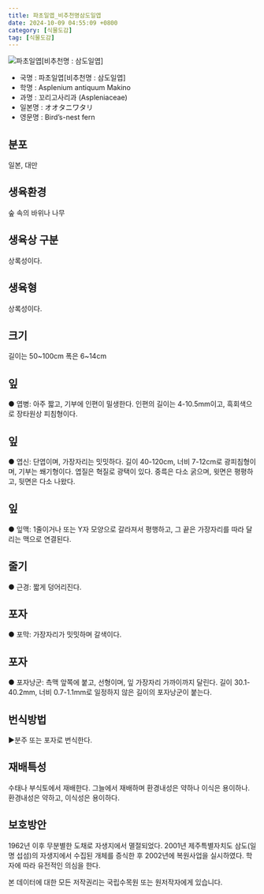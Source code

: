 ```yaml
---
title: 파초일엽_비추천명삼도일엽
date: 2024-10-09 04:55:09 +0800
category: [식물도감]
tag: [식물도감]
---
```




![파초일엽[비추천명 : 삼도일엽]](/fileUpload/plants/basic/Aspleniaceae/Asplenium/4166/1_th2.JPG)
- 국명 : 파초일엽[비추천명 : 삼도일엽]
- 학명 : Asplenium antiquum Makino
- 과명 : 꼬리고사리과 (Aspleniaceae)
- 일본명 : オオタニワタリ
- 영문명 : Bird’s-nest fern


## 분포
일본, 대만
## 생육환경
숲 속의 바위나 나무
## 생육상 구분
상록성이다.
## 생육형
상록성이다.
## 크기
길이는 50~100cm 폭은 6~14cm
## 잎
● 엽병: 아주 짧고, 기부에 인편이 밀생한다. 인편의 길이는 4-10.5mm이고, 흑회색으로 장타원상 피침형이다.
## 잎
● 엽신: 단엽이며, 가장자리는 밋밋하다. 길이 40-120cm, 너비 7-12cm로 광피침형이며, 기부는 쐐기형이다. 엽질은 혁질로 광택이 있다. 중륵은 다소 굵으며, 윗면은 평평하고, 뒷면은 다소 나왔다.
## 잎
● 잎맥: 1줄이거나 또는 Y자 모양으로 갈라져서 평행하고, 그 끝은 가장자리를 따라 달리는 맥으로 연결된다.
## 줄기
● 근경: 짧게 덩어리진다.
## 포자
● 포막: 가장자리가 밋밋하며 갈색이다.
## 포자
● 포자낭군: 측맥 앞쪽에 붙고, 선형이며, 잎 가장자리 가까이까지 달린다. 길이 30.1-40.2mm, 너비 0.7-1.1mm로 일정하지 않은 길이의 포자낭군이 붙는다.
## 번식방법
▶분주 또는 포자로 번식한다.
## 재배특성
수태나 부식토에서 재배한다. 그늘에서 재배하며 환경내성은 약하나 이식은 용이하나. 환경내성은 약하고, 이식성은 용이하다.
## 보호방안
1962년 이후 무분별한 도채로 자생지에서 멸절되었다. 2001년 제주특별자치도 삼도(일명 섭섬)의 자생지에서 수집된 개체를 증식한 후 2002년에 복원사업을 실시하였다. 학자에 따라 유전적인 의심을 한다.






본 데이터에 대한 모든 저작권리는 국립수목원 또는 원저작자에게 있습니다.
